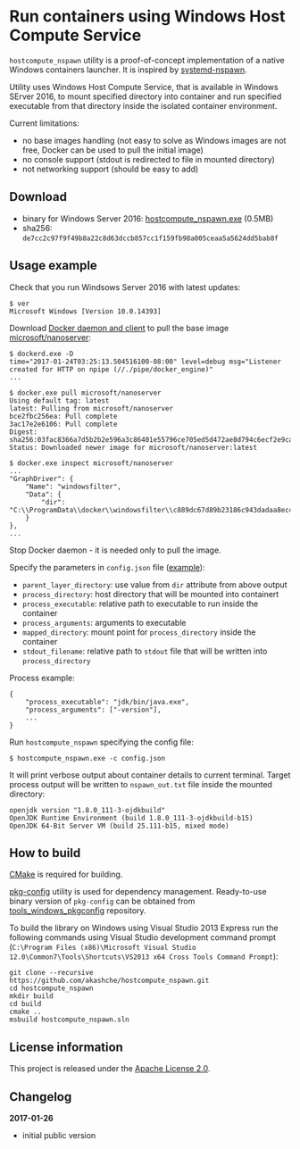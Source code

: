 Run containers using Windows Host Compute Service
=================================================

`hostcompute_nspawn` utility is a proof-of-concept implementation of
a native Windows containers launcher. It is inspired by [systemd-nspawn](https://www.freedesktop.org/software/systemd/man/systemd-nspawn.html).

Utility uses Windows Host Compute Service, that is available in Windows SErver 2016,
to mount specified directory into container and run specified executable from that
directory inside the isolated container environment.

Current limitations:

 - no base images handling (not easy to solve as Windows images are not free, Docker can be used to pull the initial image)
 - no console support (stdout is redirected to file in mounted directory)
 - not networking support (should be easy to add)

Download
--------

 - binary for Windows Server 2016: [hostcompute_nspawn.exe](https://github.com/akashche/hostcompute_nspawn/releases/download/1.0/hostcompute_nspawn.exe) (0.5MB)
 - sha256: `de7cc2c97f9f49b8a22c8d63dccb857cc1f159fb98a005ceaa5a5624dd5bab8f`

Usage example
-------------

Check that you run Windsows Server 2016 with latest updates:

    $ ver
    Microsoft Windows [Version 10.0.14393]

Download [Docker daemon and client](https://get.docker.com/builds/Windows/x86_64/docker-1.13.0.zip)
to pull the base image [microsoft/nanoserver](https://hub.docker.com/r/microsoft/nanoserver/):

    $ dockerd.exe -D
    time="2017-01-24T03:25:13.504516100-08:00" level=debug msg="Listener created for HTTP on npipe (//./pipe/docker_engine)"
    ... 

    $ docker.exe pull microsoft/nanoserver
    Using default tag: latest
    latest: Pulling from microsoft/nanoserver
    bce2fbc256ea: Pull complete
    3ac17e2e6106: Pull complete
    Digest: sha256:03fac8366a7d5b2b2e596a3c86401e55796ce705ed5d472ae8d794c6ecf2e9ca
    Status: Downloaded newer image for microsoft/nanoserver:latest

    $ docker.exe inspect microsoft/nanoserver 
    ...
    "GraphDriver": {
        "Name": "windowsfilter",
        "Data": {
            "dir": "C:\\ProgramData\\docker\\windowsfilter\\c889dc67d89b23186c943dadaa8ec4bbabd090a9dcfeffea99b61107f7433604"
        }
    },
    ...

Stop Docker daemon - it is needed only to pull the image.

Specify the parameters in `config.json` file ([example](https://github.com/akashche/hostcompute_nspawn/blob/master/resources/config.json)):

 - `parent_layer_directory`: use value from `dir` attribute from above output 
 - `process_directory`: host directory that will be mounted into containert
 - `process_executable`: relative path to executable to run inside the container
 - `process_arguments`: arguments to executable
 - `mapped_directory`: mount point for `process_directory` inside the container
 - `stdout_filename`: relative path to `stdout` file that will be written into `process_directory`

Process example:

    {
        "process_executable": "jdk/bin/java.exe",
        "process_arguments": ["-version"],
        ...
    }
        
Run `hostcompute_nspawn` specifying the config file:

    $ hostcompute_nspawn.exe -c config.json

It will print verbose output about container details to current terminal. Target process output will be written to `nspawn_out.txt` file inside the mounted directory:

    openjdk version "1.8.0_111-3-ojdkbuild"
    OpenJDK Runtime Environment (build 1.8.0_111-3-ojdkbuild-b15)
    OpenJDK 64-Bit Server VM (build 25.111-b15, mixed mode)

How to build
------------

[CMake](http://cmake.org/) is required for building.

[pkg-config](http://www.freedesktop.org/wiki/Software/pkg-config/) utility is used for dependency management.
Ready-to-use binary version of `pkg-config` can be obtained from [tools_windows_pkgconfig](https://github.com/staticlibs/tools_windows_pkgconfig) repository.

To build the library on Windows using Visual Studio 2013 Express run the following commands using
Visual Studio development command prompt 
(`C:\Program Files (x86)\Microsoft Visual Studio 12.0\Common7\Tools\Shortcuts\VS2013 x64 Cross Tools Command Prompt`):

    git clone --recursive https://github.com/akashche/hostcompute_nspawn.git
    cd hostcompute_nspawn
    mkdir build
    cd build
    cmake ..
    msbuild hostcompute_nspawn.sln

License information
-------------------

This project is released under the [Apache License 2.0](http://www.apache.org/licenses/LICENSE-2.0).

Changelog
---------

**2017-01-26**

 * initial public version
